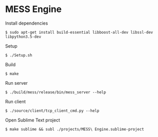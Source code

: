 MESS Engine
===========

Install dependencies

    $ sudo apt-get install build-essential libboost-all-dev libssl-dev libpython3.5-dev

Setup

    $ ./Setup.sh

Build

    $ make

Run server

    $ ./build/mess/release/bin/mess_server --help

Run client

    $ ./source/client/tcp_client_cmd.py --help

Open Sublime Text project

    $ make sublime && subl ./projects/MESS\ Engine.sublime-project

